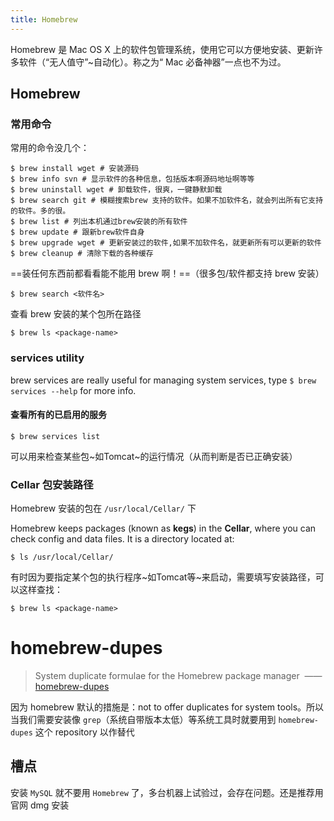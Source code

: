 ```yaml
---
title: Homebrew
---
```


Homebrew 是 Mac OS X 上的软件包管理系统，使用它可以方便地安装、更新许多软件（“无人值守”~自动化）。称之为“ Mac 必备神器”一点也不为过。

## Homebrew

### 常用命令

常用的命令没几个：

```shell
$ brew install wget # 安装源码
$ brew info svn # 显示软件的各种信息，包括版本啊源码地址啊等等
$ brew uninstall wget # 卸载软件，很爽，一键静默卸载
$ brew search git # 模糊搜索brew 支持的软件。如果不加软件名，就会列出所有它支持的软件。多的很。
$ brew list # 列出本机通过brew安装的所有软件
$ brew update # 跟新brew软件自身
$ brew upgrade wget # 更新安装过的软件,如果不加软件名，就更新所有可以更新的软件
$ brew cleanup # 清除下载的各种缓存
```


==装任何东西前都看看能不能用 brew 啊！==（很多包/软件都支持 brew 安装）

```shell
$ brew search <软件名>
```

查看 brew 安装的某个包所在路径

```shell
$ brew ls <package-name>
```

### services utility

brew services are really useful for managing system services, type `$ brew services --help` for more info.

#### 查看所有的已启用的服务

```shell
$ brew services list
```

可以用来检查某些包~如Tomcat~的运行情况（从而判断是否已正确安装）

### Cellar 包安装路径

Homebrew 安装的包在 `/usr/local/Cellar/` 下

Homebrew keeps packages (known as **kegs**) in the **Cellar**, where you can check config and data files. It is a directory located at:

```shell
$ ls /usr/local/Cellar/
```

有时因为要指定某个包的执行程序~如Tomcat等~来启动，需要填写安装路径，可以这样查找：

```shell
$ brew ls <package-name>
```

# homebrew-dupes 

> System duplicate formulae for the Homebrew package manager  —— [homebrew-dupes](https://github.com/Homebrew/homebrew-dupes)

因为 homebrew 默认的措施是：not to offer duplicates for system tools。所以当我们需要安装像 `grep`（系统自带版本太低）等系统工具时就要用到 `homebrew-dupes` 这个 repository 以作替代

## 槽点

安装 `MySQL` 就不要用 `Homebrew` 了，多台机器上试验过，会存在问题。还是推荐用官网 dmg 安装